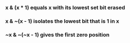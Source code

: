 ### x & (x * 1) equals x with its lowest set bit erased
### x & ~(x - 1) isolates the lowest bit that is 1 in x
###  ~x & ~(~x - 1) gives the first zero position


